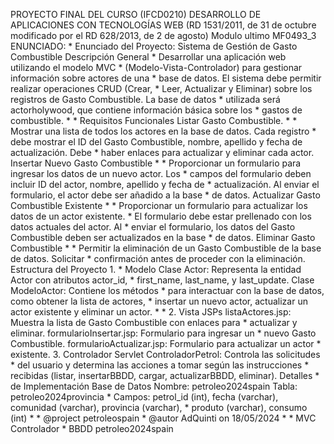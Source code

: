 PROYECTO FINAL DEL CURSO  (IFCD0210) DESARROLLO DE APLICACIONES CON TECNOLOGÍAS WEB (RD 1531/2011, de 31 de octubre modificado por el RD 628/2013, de 2 de agosto)
Modulo ultimo MF0493_3
ENUNCIADO:
	 * Enunciado del Proyecto: Sistema de Gestión de Gasto Combustible  Descripción General
	 * Desarrollar una aplicación web utilizando el modelo MVC
	 * (Modelo-Vista-Controlador) para gestionar información sobre actores de una
	 * base de datos. El sistema debe permitir realizar operaciones CRUD (Crear,
	 * Leer, Actualizar y Eliminar) sobre los registros de Gasto Combustible. La base de datos
	 * utilizada será actorholywood, que contiene información básica sobre los
	 * gastos de combustible.
	 * 
	 * Requisitos Funcionales Listar Gasto Combustible.
	 * 
	 * Mostrar una lista de todos los actores en la base de datos. Cada registro
	 * debe mostrar el ID del Gasto Combustible, nombre, apellido y fecha de actualización. Debe
	 * haber enlaces para actualizar y eliminar cada actor. Insertar Nuevo Gasto Combustible
	 * 
	 * Proporcionar un formulario para ingresar los datos de un nuevo actor. Los
	 * campos del formulario deben incluir ID del actor, nombre, apellido y fecha de
	 * actualización. Al enviar el formulario, el actor debe ser añadido a la base
	 * de datos. Actualizar Gasto Combustible Existente
	 * 
	 * Proporcionar un formulario para actualizar los datos de un actor existente.
	 * El formulario debe estar prellenado con los datos actuales del actor. Al
	 * enviar el formulario, los datos del Gasto Combustible deben ser actualizados en la base
	 * de datos. Eliminar Gasto Combustible
	 * 
	 * Permitir la eliminación de un Gasto Combustible de la base de datos. Solicitar
	 * confirmación antes de proceder con la eliminación. Estructura del Proyecto 1.
	 * Modelo Clase Actor: Representa la entidad Actor con atributos actor_id,
	 * first_name, last_name, y last_update. Clase ModeloActor: Contiene los métodos
	 * para interactuar con la base de datos, como obtener la lista de actores,
	 * insertar un nuevo actor, actualizar un actor existente y eliminar un actor.
	 * 
	 * 2. Vista JSPs listaActores.jsp: Muestra la lista de Gasto Combustible con enlaces para
	 * actualizar y eliminar. formularioInsertar.jsp: Formulario para ingresar un
	 * nuevo Gasto Combustible. formularioActualizar.jsp: Formulario para actualizar un actor
	 * existente. 3. Controlador Servlet ControladorPetrol: Controla las solicitudes
	 * del usuario y determina las acciones a tomar según las instrucciones
	 * recibidas (listar, insertarBBDD, cargar, actualizarBBDD, eliminar). Detalles
	 * de Implementación Base de Datos Nombre: petroleo2024spain Tabla: 	petroleo2024provincia
	 * Campos: petrol_id (int), fecha (varchar), comunidad (varchar), provincia (varchar),
	 * produto (varchar), consumo (int)
	 * 
	 * @project petroleospain
	 * @autor AdQuinti on 18/05/2024
	 * 
	 * MVC Controlador
	 * BBDD petroleo2024spain
